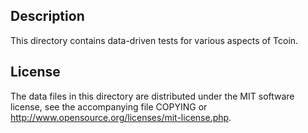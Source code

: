 Description
------------

This directory contains data-driven tests for various aspects of Tcoin.

License
--------

The data files in this directory are distributed under the MIT software
license, see the accompanying file COPYING or
http://www.opensource.org/licenses/mit-license.php.

